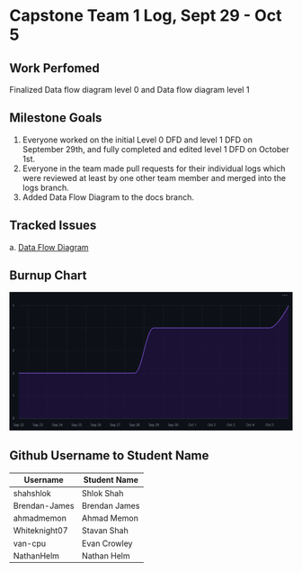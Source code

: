 # Capstone Team 1 Log, Sept 29 - Oct 5

## Work Perfomed
Finalized Data flow diagram level 0 and Data flow diagram level 1

## Milestone Goals
1. Everyone worked on the initial Level 0 DFD and level 1 DFD on September 29th, and fully completed and edited level 1 DFD on October 1st.
2. Everyone in the team made pull requests for their individual logs which were reviewed at least by one other team member and merged into the logs branch.
3. Added Data Flow Diagram to the docs branch.

## Tracked Issues

  a. [Data Flow Diagram](https://github.com/COSC-499-W2025/capstone-project-team-1/issues/17)

## Burnup Chart

![Burnup Chart](BurnupChartOct5.png)

## Github Username to Student Name

| Username      | Student Name  |
| ------------- | ------------- |
| shahshlok     | Shlok Shah    |
| Brendan-James | Brendan James |
| ahmadmemon    | Ahmad Memon   |
| Whiteknight07 | Stavan Shah   |
| van-cpu       | Evan Crowley  |
| NathanHelm    | Nathan Helm   |
